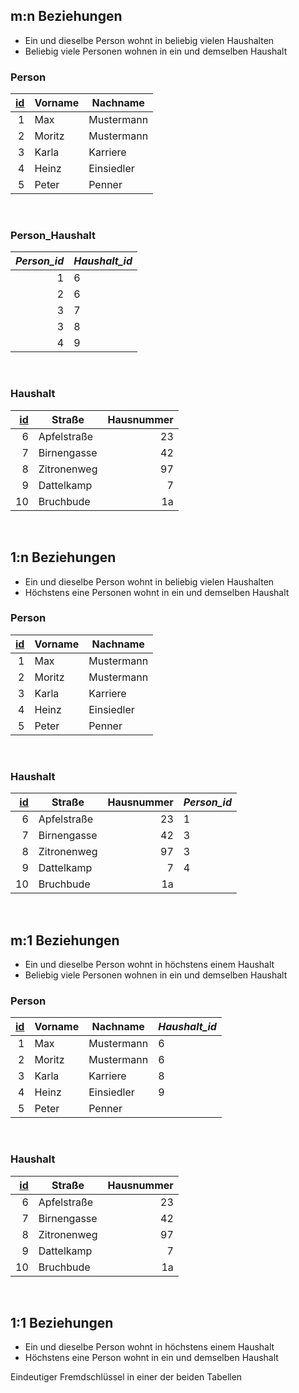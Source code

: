 ## m:n Beziehungen

- Ein und dieselbe Person wohnt in beliebig vielen Haushalten
- Beliebig viele Personen wohnen in ein und demselben Haushalt

### Person

| <u>id</u> | Vorname | Nachname   |
| --------: | ------- | ---------- |
|         1 | Max     | Mustermann |
|         2 | Moritz  | Mustermann |
|         3 | Karla   | Karriere   |
|         4 | Heinz   | Einsiedler |
|         5 | Peter   | Penner     |

&nbsp;

### Person_Haushalt

| *Person_id* | *Haushalt_id* |
| ----------: | :------------ |
|           1 | 6             |
|           2 | 6             |
|           3 | 7             |
|           3 | 8             |
|           4 | 9             |

&nbsp;

### Haushalt

| <u>id</u> | Straße      | Hausnummer |
| --------: | ----------- | ---------: |
|         6 | Apfelstraße |         23 |
|         7 | Birnengasse |         42 |
|         8 | Zitronenweg |         97 |
|         9 | Dattelkamp  |          7 |
|        10 | Bruchbude   |         1a |

&nbsp;

## 1:n Beziehungen

- Ein und dieselbe Person wohnt in beliebig vielen Haushalten
- Höchstens eine Personen wohnt in ein und demselben Haushalt

### Person

| <u>id</u> | Vorname | Nachname   |
| --------: | ------- | ---------- |
|         1 | Max     | Mustermann |
|         2 | Moritz  | Mustermann |
|         3 | Karla   | Karriere   |
|         4 | Heinz   | Einsiedler |
|         5 | Peter   | Penner     |

&nbsp;

### Haushalt

| <u>id</u> | Straße      | Hausnummer | *Person_id* |
| --------: | ----------- | ---------: | :---------- |
|         6 | Apfelstraße |         23 | 1           |
|         7 | Birnengasse |         42 | 3           |
|         8 | Zitronenweg |         97 | 3           |
|         9 | Dattelkamp  |          7 | 4           |
|        10 | Bruchbude   |         1a |             |

&nbsp;

## m:1 Beziehungen

- Ein und dieselbe Person wohnt in höchstens einem Haushalt
- Beliebig viele Personen wohnen in ein und demselben Haushalt

### Person

| <u>id</u> | Vorname | Nachname   | *Haushalt_id* |
| --------: | ------- | ---------- | :------------ |
|         1 | Max     | Mustermann | 6             |
|         2 | Moritz  | Mustermann | 6             |
|         3 | Karla   | Karriere   | 8             |
|         4 | Heinz   | Einsiedler | 9             |
|         5 | Peter   | Penner     |               |

&nbsp;

### Haushalt

| <u>id</u> | Straße      | Hausnummer |
| --------: | ----------- | ---------: |
|         6 | Apfelstraße |         23 |
|         7 | Birnengasse |         42 |
|         8 | Zitronenweg |         97 |
|         9 | Dattelkamp  |          7 |
|        10 | Bruchbude   |         1a |

&nbsp;

## 1:1 Beziehungen

- Ein und dieselbe Person wohnt in höchstens einem Haushalt
- Höchstens eine Person wohnt in ein und demselben Haushalt

Eindeutiger Fremdschlüssel in einer der beiden Tabellen
